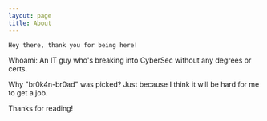 ```yaml
---
layout: page
title: About
---
```


	Hey there, thank you for being here!

Whoami: An IT guy who's breaking into CyberSec without any degrees or certs.

Why "br0k4n-br0ad" was picked? Just because I think it will be hard for me to get a job.

Thanks for reading!
